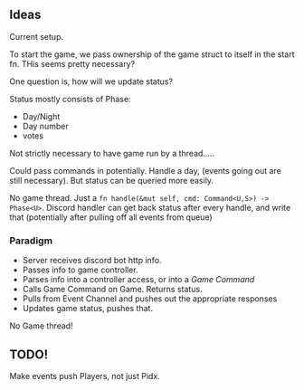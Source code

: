 
## Ideas

Current setup.

To start the game, we pass ownership of the game struct to itself in the start fn. THis seems pretty necessary?

One question is, how will we update status?

Status mostly consists of Phase:
- Day/Night
- Day number
- votes

Not strictly necessary to have game run by a thread.....

Could pass commands in potentially. Handle a day, (events going out are still necessary). But status can be queried more easily.

No game thread. Just a `fn handle(&mut self, cmd: Command<U,S>) -> Phase<U>`. Discord handler can get back status after every handle, and write that (potentially after pulling off all events from queue)


### Paradigm

- Server receives discord bot http info.
- Passes info to game controller.
- Parses info into a controller access, or into a *Game Command*
- Calls Game Command on Game. Returns status. 
- Pulls from Event Channel and pushes out the appropriate responses
- Updates game status, pushes that.

No Game thread!

## TODO!
Make events push Players, not just Pidx.
